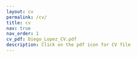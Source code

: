 ```yaml
---
layout: cv
permalink: /cv/
title: cv
nav: true
nav_order: 1
cv_pdf: Diego_Lopez_CV.pdf
description: Click on the pdf icon for CV file
---
```

